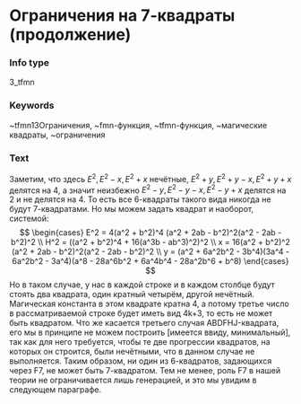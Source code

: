 # Ограничения на 7-квадраты (продолжение)
### Info type
3_tfmn
### Keywords
~tfmn13Ограничения, ~fmn-функция, ~tfmn-функция, ~магические квадраты, ~ограничения
### Text
Заметим, что здесь $E^2, E^2 - x, E^2 + x$ нечётные, $E^2 + y, E^2 + y - x, E^2 + y + x$ делятся на 4, а значит неизбежно $E^2 - y, E^2 - y - x, E^2 - y + x$ делятся на 2 и не делятся на 4. То есть все 6-квадраты такого вида никогда не будут 7-квадратами. Но мы можем задать квадрат и наоборот, системой:
$$
\begin{cases}
E^2 = 4(a^2 + b^2)^4 (a^2 + 2ab - b^2)^2(a^2 - 2ab - b^2)^2 \\
H^2 = ((a^2 + b^2)^4 + 16(a^3b - ab^3)^2)^2 \\
x = 16(a^2 + b^2)^2 (a^2 + 2ab - b^2)^2(a^2 - 2ab - b^2)^2 \\
y = (a^2 + 6a^2b^2 - 3b^4)(3a^4 - 6a^2b^2 - 3a^4)(a^8 - 28a^6b^2 + 6a^4b^4 - 28a^2b^6 + b^8)
\end{cases}
$$
Но в таком случае, у нас в каждой строке и в каждом столбце будут стоять два квадрата, один кратный четырём, другой нечётный. Магическая константа в этом квадрате кратна 4, а потому третье число в рассматриваемой строке будет иметь вид 4k+3, то есть не может быть квадратом. Что же касается третьего случая ABDFHJ-квадрата, его мы в принципе не можем построить [имеется ввиду, минимальный], так как для него требуется, чтобы те две прогрессии квадратов, на которых он строится, были нечётными, что в данном случае не выполняется. Таким образом, ни один из 6-квадратов, задающихся через F7, не может быть 7-квадратом. Тем не менее, роль F7 в нашей теории не ограничивается лишь генерацией, и это мы увидим в следующем параграфе.
```
